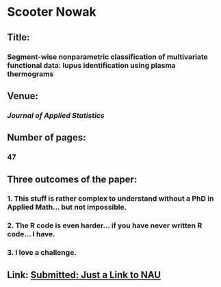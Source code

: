 # Scooter Nowak
## Title:
### Segment-wise nonparametric classification of multivariate functional data: lupus identification using plasma thermograms 
## Venue:
### *Journal of Applied Statistics* 
## Number of pages:
### 47 
## Three outcomes of the paper:  
### 1. This stuff is rather complex to understand without a PhD in Applied Math... but not impossible. 
### 2. The R code is even harder... if you have never written R code... I have. 
### 3. I love a challenge. 
## Link: [Submitted: Just a Link to NAU](http:nau.edu)
